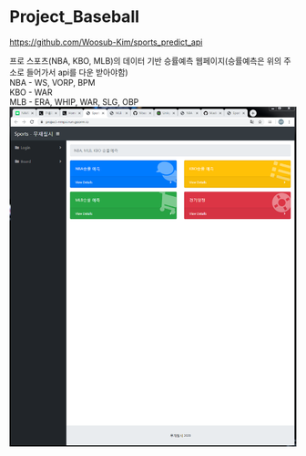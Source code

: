 # Project_Baseball

https://github.com/Woosub-Kim/sports_predict_api

프로 스포츠(NBA, KBO, MLB)의 데이터 기반 승률예측 웹페이지(승률예측은 위의 주소로 들어가서 api를 다운 받아야함)
<br/>
NBA - WS, VORP, BPM
<br/>
KBO - WAR
<br/>
MLB - ERA, WHIP, WAR, SLG, OBP
<br/>
<img width="" height="" src='https://github.com/namwon94/Project_Baseball/blob/master/webpage.png'></img>
